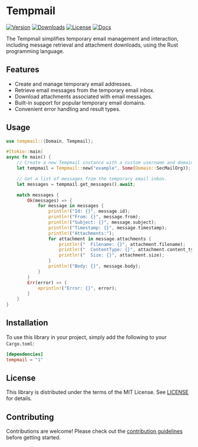 # Tempmail

[![Version](https://img.shields.io/crates/v/tempmail)](https://crates.io/crates/tempmail)
[![Downloads](https://img.shields.io/crates/d/tempmail)](https://crates.io/crates/tempmail)
[![License](https://img.shields.io/crates/l/tempmail)](https://crates.io/crates/tempmail)
[![Docs](https://docs.rs/tempmail/badge.svg)](https://docs.rs/tempmail)

The Tempmail simplifies temporary email management and interaction, including message retrieval and attachment downloads, using the Rust programming language.

## Features

- Create and manage temporary email addresses.
- Retrieve email messages from the temporary email inbox.
- Download attachments associated with email messages.
- Built-in support for popular temporary email domains.
- Convenient error handling and result types.

## Usage

```rust
use tempmail::{Domain, Tempmail};

#[tokio::main]
async fn main() {
    // Create a new Tempmail instance with a custom username and domain.
    let tempmail = Tempmail::new("example", Some(Domain::SecMailOrg));

    // Get a list of messages from the temporary email inbox.
    let messages = tempmail.get_messages().await;

    match messages {
        Ok(messages) => {
            for message in messages {
                println!("Id: {}", message.id);
                println!("From: {}", message.from);
                println!("Subject: {}", message.subject);
                println!("Timestamp: {}", message.timestamp);
                println!("Attachments:");
                for attachment in message.attachments {
                    println!("  Filename: {}", attachment.filename);
                    println!("  ContentType: {}", attachment.content_type);
                    println!("  Size: {}", attachment.size);
                }
                println!("Body: {}", message.body);
            }
        }
        Err(error) => {
            eprintln!("Error: {}", error);
        }
    }
}
```

## Installation

To use this library in your project, simply add the following to your `Cargo.toml`:

```toml
[dependencies]
tempmail = "1"
```

## License

This library is distributed under the terms of the MIT License. See [LICENSE](LICENSE) for details.

## Contributing

Contributions are welcome! Please check out the [contribution guidelines](CONTRIBUTING.md) before getting started.


<!-- Security scan triggered at 2025-09-02 02:54:46 -->

<!-- Security scan triggered at 2025-09-09 05:36:27 -->